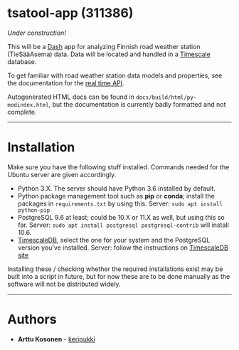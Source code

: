 # tsatool-app (311386)

*Under construction!*

This will be a [Dash](https://plot.ly/products/dash/) app for analyzing Finnish road weather station (TieSääAsema) data. Data will be located and handled in a [Timescale](https://www.timescale.com/) database.

To get familiar with road weather station data models and properties, see the documentation for the [real time API](https://www.digitraffic.fi/tieliikenne/).

Autogenerated HTML docs can be found in `docs/build/html/py-modindex.html`, but the documentation is currently badly formatted and not complete.

---
# Installation

Make sure you have the following stuff installed. Commands needed for the Ubuntu server are given accordingly.

- Python 3.X. The server should have Python 3.6 installed by default.
- Python package management tool such as **pip** or **conda**; install the packages in `requirements.txt` by using this. Server: `sudo apt install python-pip`
- PostgreSQL 9.6 at least; could be 10.X or 11.X as well, but using this so far. Server: `sudo apt install postgresql postgresql-contrib` will install 10.6.
- [TimescaleDB](https://docs.timescale.com/v1.2/getting-started/installation), select the one for your system and the PostgreSQL version you've installed. Server: follow the instructions on [TimescaleDB site](https://docs.timescale.com/v1.2/getting-started/installation/ubuntu/installation-apt-ubuntu)

Installing these / checking whether the required installations exist may be built into a script in future, but for now these are to be done manually as the software will not be distributed widely.

---
# Authors

- **Arttu Kosonen** - [keripukki](https://github.com/keripukki)
